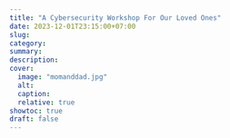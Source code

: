 ```yaml
---
title: "A Cybersecurity Workshop For Our Loved Ones"
date: 2023-12-01T23:15:00+07:00
slug: 
category: 
summary:
description: 
cover:
  image: "momanddad.jpg"
  alt:
  caption: 
  relative: true
showtoc: true
draft: false
---
```


#

##

###

